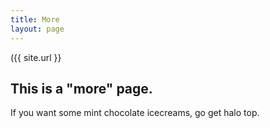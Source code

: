 ```yaml
---
title: More
layout: page
---
```

({{ site.url }}

## This is a "more" page.
If you want some mint chocolate icecreams, go get halo top.
